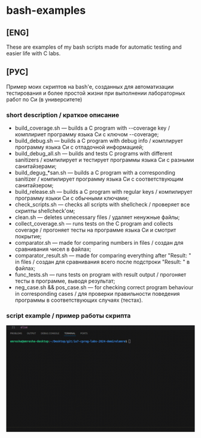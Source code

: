 # bash-examples
## [ENG]
These are examples of my bash scripts made for automatic testing and easier life with C labs.
## [РУС]
Пример моих скриптов на bash'e, созданных для автоматизации тестирования и более простой жизни при выполнении лабораторных работ по Си (в университете)

### short description / краткое описание
- build_coverage.sh — builds a C program with --coverage key / комплириет программу языка Си с ключом --coverage;
- build_debug.sh — builds a C program with debug info / комплирует программу языка Си с отладочной информацией;
- build_debug_all.sh — builds and tests C programs with different sanitizers / компилирует и тестирует программы языка Си с разными санитайзерами;
- build_degug_*san.sh — builds a C program with a corresponding sanitizer / компилирует программу языка Си с соответствующим санитайзером;
- build_release.sh — builds a C program with regular keys / компилирует программу языки Си с обычными ключами;
- check_scripts.sh — checks all scripts with shellcheck / проверяет все скрипты shellcheck'ом;
- clean.sh — deletes unnecessary files / удаляет ненужные файлы;
- collect_coverage.sh — runs tests on the C program and collects coverage / прогоняет тесты на программе языка Си и смотрит покрытие;
- comparator.sh — made for comparing numbers in files / создан для сравнивания чисел в файлах;
- comparator_result.sh — made for comparing everything after "Result: " in files / создан для сравнивания всего после подстроки "Result: " в файлах;
- func_tests.sh — runs tests on program with result output / прогоняет тесты в программе, выводя результат;
- neg_case.sh && pos_case.sh — for checking correct program behaviour in corresponding cases / для проверки правильности поведения программы в соответствующих случаях (тестах).

### script example / пример работы скрипта 
![](https://github.com/emresha/bash-examples/blob/main/example.gif)
